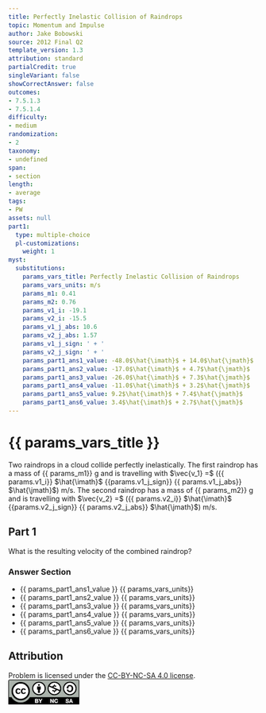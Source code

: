 ```yaml
---
title: Perfectly Inelastic Collision of Raindrops
topic: Momentum and Impulse
author: Jake Bobowski
source: 2012 Final Q2
template_version: 1.3
attribution: standard
partialCredit: true
singleVariant: false
showCorrectAnswer: false
outcomes:
- 7.5.1.3
- 7.5.1.4
difficulty:
- medium
randomization:
- 2
taxonomy:
- undefined
span:
- section
length:
- average
tags:
- PW
assets: null
part1:
  type: multiple-choice
  pl-customizations:
    weight: 1
myst:
  substitutions:
    params_vars_title: Perfectly Inelastic Collision of Raindrops
    params_vars_units: m/s
    params_m1: 0.41
    params_m2: 0.76
    params_v1_i: -19.1
    params_v2_i: -15.5
    params_v1_j_abs: 10.6
    params_v2_j_abs: 1.57
    params_v1_j_sign: ' + '
    params_v2_j_sign: ' + '
    params_part1_ans1_value: -48.0$\hat{\imath}$ + 14.0$\hat{\jmath}$
    params_part1_ans2_value: -17.0$\hat{\imath}$ + 4.7$\hat{\jmath}$
    params_part1_ans3_value: -26.0$\hat{\imath}$ + 7.3$\hat{\jmath}$
    params_part1_ans4_value: -11.0$\hat{\imath}$ + 3.2$\hat{\jmath}$
    params_part1_ans5_value: 9.2$\hat{\imath}$ + 7.4$\hat{\jmath}$
    params_part1_ans6_value: 3.4$\hat{\imath}$ + 2.7$\hat{\jmath}$
---
```

# {{ params_vars_title }}
Two raindrops in a cloud collide perfectly inelastically. The first raindrop has a mass of {{ params_m1}} g and is travelling with $\vec{v_1} =$ ({{ params.v1_i}} $\hat{\imath}$ {{params.v1_j_sign}} {{ params.v1_j_abs}} $\hat{\jmath}$) m/s.
The second raindrop has a mass of {{ params_m2}} g and is travelling with $\vec{v_2} =$ ({{ params.v2_i}} $\hat{\imath}$ {{params.v2_j_sign}} {{ params.v2_j_abs}} $\hat{\jmath}$) m/s.

## Part 1

What is the resulting velocity of the combined raindrop?

### Answer Section

- {{ params_part1_ans1_value }} {{ params_vars_units}}
- {{ params_part1_ans2_value }} {{ params_vars_units}}
- {{ params_part1_ans3_value }} {{ params_vars_units}}
- {{ params_part1_ans4_value }} {{ params_vars_units}}
- {{ params_part1_ans5_value }} {{ params_vars_units}}
- {{ params_part1_ans6_value }} {{ params_vars_units}}

## Attribution

Problem is licensed under the [CC-BY-NC-SA 4.0 license](https://creativecommons.org/licenses/by-nc-sa/4.0/).<br> ![The Creative Commons 4.0 license requiring attribution-BY, non-commercial-NC, and share-alike-SA license.](https://raw.githubusercontent.com/firasm/bits/master/by-nc-sa.png)